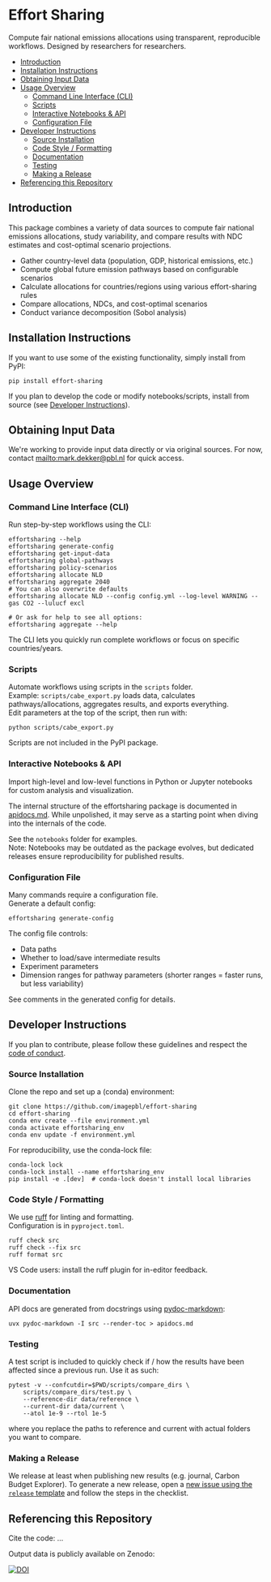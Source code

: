 # Effort Sharing

Compute fair national emissions allocations using transparent, reproducible workflows. Designed by researchers for researchers.


- [Introduction](#introduction)
- [Installation Instructions](#installation-instructions)
- [Obtaining Input Data](#obtaining-input-data)
- [Usage Overview](#usage-overview)
  - [Command Line Interface (CLI)](#command-line-interface-cli)
  - [Scripts](#scripts)
  - [Interactive Notebooks \& API](#interactive-notebooks--api)
  - [Configuration File](#configuration-file)
- [Developer Instructions](#developer-instructions)
  - [Source Installation](#source-installation)
  - [Code Style / Formatting](#code-style--formatting)
  - [Documentation](#documentation)
  - [Testing](#testing)
  - [Making a Release](#making-a-release)
- [Referencing this Repository](#referencing-this-repository)

## Introduction

This package combines a variety of data sources to compute fair national emissions allocations, study variability, and compare results with NDC estimates and cost-optimal scenario projections.

- Gather country-level data (population, GDP, historical emissions, etc.)
- Compute global future emission pathways based on configurable scenarios
- Calculate allocations for countries/regions using various effort-sharing rules
- Compare allocations, NDCs, and cost-optimal scenarios
- Conduct variance decomposition (Sobol analysis)

## Installation Instructions

If you want to use some of the existing functionality, simply install from PyPI:

```shell
pip install effort-sharing
```

If you plan to develop the code or modify notebooks/scripts, install from source
(see [Developer Instructions](#developer-instructions)).

## Obtaining Input Data

We're working to provide input data directly or via original sources. For now, contact <mailto:mark.dekker@pbl.nl> for quick access.

## Usage Overview

### Command Line Interface (CLI)

Run step-by-step workflows using the CLI:

```shell
effortsharing --help
effortsharing generate-config
effortsharing get-input-data
effortsharing global-pathways
effortsharing policy-scenarios
effortsharing allocate NLD
effortsharing aggregate 2040
# You can also overwrite defaults 
effortsharing allocate NLD --config config.yml --log-level WARNING --gas CO2 --lulucf excl

# Or ask for help to see all options:
effortsharing aggregate --help
```

The CLI lets you quickly run complete workflows or focus on specific countries/years.

### Scripts

Automate workflows using scripts in the `scripts` folder.  
Example: `scripts/cabe_export.py` loads data, calculates pathways/allocations, aggregates results, and exports everything.  
Edit parameters at the top of the script, then run with:

```shell
python scripts/cabe_export.py
```

Scripts are not included in the PyPI package.

### Interactive Notebooks & API

Import high-level and low-level functions in Python or Jupyter notebooks for custom analysis and visualization.  

The internal structure of the effortsharing package is documented in [apidocs.md](apidocs.md). While unpolished, it may serve as a starting point when diving into the internals of the code. 

See the `notebooks` folder for examples.  
Note: Notebooks may be outdated as the package evolves, but dedicated releases ensure reproducibility for published results.

### Configuration File

Many commands require a configuration file.  
Generate a default config:

```shell
effortsharing generate-config
```

The config file controls:

- Data paths
- Whether to load/save intermediate results
- Experiment parameters
- Dimension ranges for pathway parameters (shorter ranges = faster runs, but less variability)

See comments in the generated config for details.

## Developer Instructions

If you plan to contribute, please follow these guidelines and respect the [code of conduct](CODE_OF_CONDUCT.md).

### Source Installation

Clone the repo and set up a (conda) environment:

```shell
git clone https://github.com/imagepbl/effort-sharing
cd effort-sharing
conda env create --file environment.yml
conda activate effortsharing_env
conda env update -f environment.yml
```

For reproducibility, use the conda-lock file:

```shell
conda-lock lock
conda-lock install --name effortsharing_env
pip install -e .[dev]  # conda-lock doesn't install local libraries
```

### Code Style / Formatting

We use [ruff](https://docs.astral.sh/ruff/) for linting and formatting.  
Configuration is in `pyproject.toml`.

```shell
ruff check src
ruff check --fix src
ruff format src
```

VS Code users: install the ruff plugin for in-editor feedback.

### Documentation

API docs are generated from docstrings using [pydoc-markdown](https://niklasrosenstein.github.io/pydoc-markdown/):

```shell
uvx pydoc-markdown -I src --render-toc > apidocs.md
```

### Testing

A test script is included to quickly check if / how the results have been affected since a previous run. Use it as such:

```shell
pytest -v --confcutdir=$PWD/scripts/compare_dirs \
    scripts/compare_dirs/test.py \
    --reference-dir data/reference \
    --current-dir data/current \
    --atol 1e-9 --rtol 1e-5
``` 

where you replace the paths to reference and current with actual folders you
want to compare.

### Making a Release

We release at least when publishing new results (e.g. journal, Carbon Budget Explorer). To generate a new release, open a [new issue using the `release` template](https://github.com/imagepbl/effort-sharing/issues/new?template=01_release.md) and follow the steps in the checklist.

## Referencing this Repository

Cite the code: ...

Output data is publicly available on Zenodo:

[![DOI](https://zenodo.org/badge/DOI/10.5281/zenodo.12188104.svg)](https://doi.org/10.5281/zenodo.12188104)

